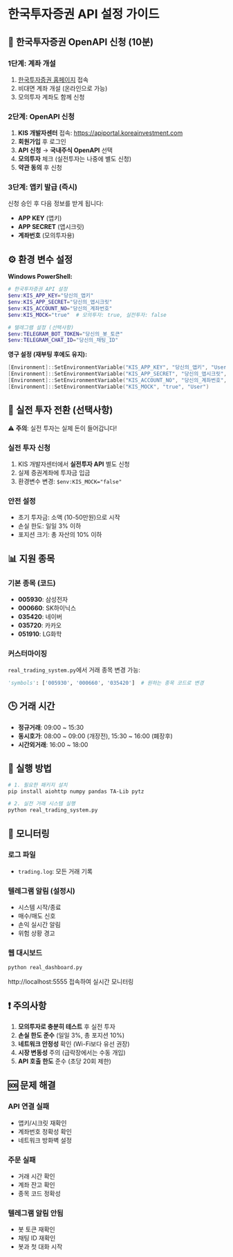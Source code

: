 # 한국투자증권 API 설정 가이드

## 🏦 한국투자증권 OpenAPI 신청 (10분)

### 1단계: 계좌 개설
1. [한국투자증권 홈페이지](https://securities.koreainvestment.com) 접속
2. 비대면 계좌 개설 (온라인으로 가능)
3. 모의투자 계좌도 함께 신청

### 2단계: OpenAPI 신청
1. **KIS 개발자센터** 접속: https://apiportal.koreainvestment.com
2. **회원가입** 후 로그인
3. **API 신청** → **국내주식 OpenAPI** 선택
4. **모의투자** 체크 (실전투자는 나중에 별도 신청)
5. **약관 동의** 후 신청

### 3단계: 앱키 발급 (즉시)
신청 승인 후 다음 정보를 받게 됩니다:
- **APP KEY** (앱키)
- **APP SECRET** (앱시크릿)
- **계좌번호** (모의투자용)

## ⚙️ 환경 변수 설정

**Windows PowerShell:**
```powershell
# 한국투자증권 API 설정
$env:KIS_APP_KEY="당신의_앱키"
$env:KIS_APP_SECRET="당신의_앱시크릿"  
$env:KIS_ACCOUNT_NO="당신의_계좌번호"
$env:KIS_MOCK="true"  # 모의투자: true, 실전투자: false

# 텔레그램 설정 (선택사항)
$env:TELEGRAM_BOT_TOKEN="당신의_봇_토큰"
$env:TELEGRAM_CHAT_ID="당신의_채팅_ID"
```

**영구 설정 (재부팅 후에도 유지):**
```powershell
[Environment]::SetEnvironmentVariable("KIS_APP_KEY", "당신의_앱키", "User")
[Environment]::SetEnvironmentVariable("KIS_APP_SECRET", "당신의_앱시크릿", "User")
[Environment]::SetEnvironmentVariable("KIS_ACCOUNT_NO", "당신의_계좌번호", "User")
[Environment]::SetEnvironmentVariable("KIS_MOCK", "true", "User")
```

## 🎯 실전 투자 전환 (선택사항)

⚠️ **주의**: 실전 투자는 실제 돈이 들어갑니다!

### 실전 투자 신청
1. KIS 개발자센터에서 **실전투자 API** 별도 신청
2. 실제 증권계좌에 투자금 입금
3. 환경변수 변경: `$env:KIS_MOCK="false"`

### 안전 설정
- 초기 투자금: 소액 (10-50만원)으로 시작
- 손실 한도: 일일 3% 이하
- 포지션 크기: 총 자산의 10% 이하

## 📊 지원 종목

### 기본 종목 (코드)
- **005930**: 삼성전자
- **000660**: SK하이닉스  
- **035420**: 네이버
- **035720**: 카카오
- **051910**: LG화학

### 커스터마이징
`real_trading_system.py`에서 거래 종목 변경 가능:
```python
'symbols': ['005930', '000660', '035420']  # 원하는 종목 코드로 변경
```

## 🕒 거래 시간

- **정규거래**: 09:00 ~ 15:30
- **동시호가**: 08:00 ~ 09:00 (개장전), 15:30 ~ 16:00 (폐장후)
- **시간외거래**: 16:00 ~ 18:00

## 🚀 실행 방법

```bash
# 1. 필요한 패키지 설치
pip install aiohttp numpy pandas TA-Lib pytz

# 2. 실전 거래 시스템 실행
python real_trading_system.py
```

## 📱 모니터링

### 로그 파일
- `trading.log`: 모든 거래 기록

### 텔레그램 알림 (설정시)
- 시스템 시작/종료
- 매수/매도 신호
- 손익 실시간 알림
- 위험 상황 경고

### 웹 대시보드
```bash
python real_dashboard.py
```
http://localhost:5555 접속하여 실시간 모니터링

## ❗ 주의사항

1. **모의투자로 충분히 테스트** 후 실전 투자
2. **손실 한도 준수** (일일 3%, 총 포지션 10%)
3. **네트워크 안정성** 확인 (Wi-Fi보다 유선 권장)
4. **시장 변동성** 주의 (급락장에서는 수동 개입)
5. **API 호출 한도** 준수 (초당 20회 제한)

## 🆘 문제 해결

### API 연결 실패
- 앱키/시크릿 재확인
- 계좌번호 정확성 확인
- 네트워크 방화벽 설정

### 주문 실패
- 거래 시간 확인
- 계좌 잔고 확인
- 종목 코드 정확성

### 텔레그램 알림 안됨
- 봇 토큰 재확인
- 채팅 ID 재확인
- 봇과 첫 대화 시작 
